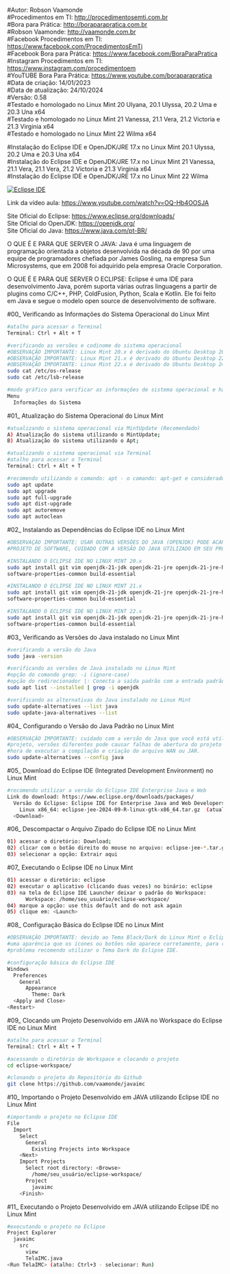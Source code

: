 #Autor: Robson Vaamonde<br>
#Procedimentos em TI: http://procedimentosemti.com.br<br>
#Bora para Prática: http://boraparapratica.com.br<br>
#Robson Vaamonde: http://vaamonde.com.br<br>
#Facebook Procedimentos em TI: https://www.facebook.com/ProcedimentosEmTi<br>
#Facebook Bora para Prática: https://www.facebook.com/BoraParaPratica<br>
#Instagram Procedimentos em TI: https://www.instagram.com/procedimentoem<br>
#YouTUBE Bora Para Prática: https://www.youtube.com/boraparapratica<br>
#Data de criação: 14/01/2023<br>
#Data de atualização: 24/10/2024<br>
#Versão: 0.58<br>
#Testado e homologado no Linux Mint 20 Ulyana, 20.1 Ulyssa, 20.2 Uma e 20.3 Una x64<br>
#Testado e homologado no Linux Mint 21 Vanessa, 21.1 Vera, 21.2 Victoria e 21.3 Virginia x64<br>
#Testado e homologado no Linux Mint 22 Wilma x64<br>

#Instalação do Eclipse IDE e OpenJDK/JRE 17.x no Linux Mint 20.1 Ulyssa, 20.2 Uma e 20.3 Una x64<br>
#Instalação do Eclipse IDE e OpenJDK/JRE 17.x no Linux Mint 21 Vanessa, 21.1 Vera, 21.1 Vera, 21.2 Victoria e 21.3 Virginia x64<br>
#Instalação do Eclipse IDE e OpenJDK/JRE 17.x no Linux Mint 22 Wilma<br>

[![Eclipse IDE](http://img.youtube.com/vi/OQ-Hb4OOSJA/0.jpg)](https://www.youtube.com/watch?v=OQ-Hb4OOSJA "Eclipse IDE")

Link da vídeo aula: https://www.youtube.com/watch?v=OQ-Hb4OOSJA

Site Oficial do Eclipse: https://www.eclipse.org/downloads/<br>
Site Oficial do OpenJDK: https://openjdk.org/<br>
Site Oficial do Java: https://www.java.com/pt-BR/

O QUE É E PARA QUE SERVER O JAVA: Java é uma linguagem de programação orientada a objetos desenvolvida na década de 90 por uma equipe de programadores chefiada por James Gosling, na empresa Sun Microsystems, que em 2008 foi adquirido pela empresa Oracle Corporation.

O QUE É E PARA QUE SERVER O ECLIPSE: Eclipse é uma IDE para desenvolvimento Java, porém suporta várias outras linguagens a partir de plugins como C/C++, PHP, ColdFusion, Python, Scala e Kotlin. Ele foi feito em Java e segue o modelo open source de desenvolvimento de software.

#00_ Verificando as Informações do Sistema Operacional do Linux Mint<br>
```bash
#atalho para acessar o Terminal
Terminal: Ctrl + Alt + T

#verificando as versões e codinome do sistema operacional
#OBSERVAÇÃO IMPORTANTE: Linux Mint 20.x é derivado do Ubuntu Desktop 20.04.x Focal Fossa
#OBSERVAÇÃO IMPORTANTE: Linux Mint 21.x é derivado do Ubuntu Desktop 22.04.x Jammy Jellyfish
#OBSERVAÇÃO IMPORTANTE: Linux Mint 22.x é derivado do Ubuntu Desktop 24.04.x Noble Numbat
sudo cat /etc/os-release
sudo cat /etc/lsb-release

#modo gráfico para verificar as informações de sistema operacional e hardware
Menu
  Informações do Sistema
```

#01_ Atualização do Sistema Operacional do Linux Mint<br>
```bash
#atualizando o sistema operacional via MintUpdate (Recomendado)
A) Atualização do sistema utilizando o MintUpdate;
B) Atualização do sistema utilizando o Apt;

#atualizando o sistema operacional via Terminal
#atalho para acessar o Terminal
Terminal: Ctrl + Alt + T

#recomendo utilizando o comando: apt - o comando: apt-get e considerado obsoleto
sudo apt update
sudo apt upgrade
sudo apt full-upgrade
sudo apt dist-upgrade
sudo apt autoremove
sudo apt autoclean
```

#02_ Instalando as Dependências do Eclipse IDE no Linux Mint<br>
```bash
#OBSERVAÇÃO IMPORTANTE: USAR OUTRAS VERSÕES DO JAVA (OPENJDK) PODE ACARRETAR FALHAS NO 
#PROJETO DE SOFTWARE, CUIDADO COM A VERSÃO DO JAVA UTILIZADO EM SEU PROJETO.

#INSTALANDO O ECLIPSE IDE NO LINUX MINT 20.x
sudo apt install git vim openjdk-21-jdk openjdk-21-jre openjdk-21-jre-headless \
software-properties-common build-essential

#INSTALANDO O ECLIPSE IDE NO LINUX MINT 21.x
sudo apt install git vim openjdk-21-jdk openjdk-21-jre openjdk-21-jre-headless \
software-properties-common build-essential

#INSTALANDO O ECLIPSE IDE NO LINUX MINT 22.x
sudo apt install git vim openjdk-21-jdk openjdk-21-jre openjdk-21-jre-headless \
software-properties-common build-essential
```

#03_ Verificando as Versões do Java instalado no Linux Mint<br>
```bash
#verificando a versão do Java
sudo java -version

#verificando as versões de Java instalado no Linux Mint
#opção do comando grep: -i (ignore-case)
#opção do redirecionador |: Conecta a saída padrão com a entrada padrão de outro comando
sudo apt list --installed | grep -i openjdk

#verificando as alternativas do Java instalado no Linux Mint
sudo update-alternatives --list java
sudo update-java-alternatives --list
```

#04_ Configurando o Versão do Java Padrão no Linux Mint<br>
```bash
#OBSERVAÇÃO IMPORTANTE: cuidado com a versão do Java que você está utilizando no seu
#projeto, versões diferentes pode causar falhas de abertura do projeto ou erros na 
#hora de executar a compilação e criação do arquivo WAN ou JAR.
sudo update-alternatives --config java
```

#05_ Download do Eclipse IDE (Integrated Development Environment) no Linux Mint<br>
```bash
#recomendo utilizar a versão do Eclipse IDE Enterprise Java e Web
Link do download: https://www.eclipse.org/downloads/packages/
  Versão do Eclipse: Eclipse IDE for Enterprise Java and Web Developers
    Linux x86_64: eclipse-jee-2024-09-R-linux-gtk-x86_64.tar.gz  (atualizado em 24/10/2024)
  <Download>
```

#06_ Descompactar o Arquivo Zipado do Eclipse IDE no Linux Mint<br>
```bash
01) acessar o diretório: Download;
02) clicar com o botão direito do mouse no arquivo: eclipse-jee-*.tar.gz
03) selecionar a opção: Extrair aqui
```

#07_ Executando o Eclipse IDE no Linux Mint<br>
```bash
01) acessar o diretório: eclipse
02) executar o aplicativo (clicando duas vezes) no binário: eclipse
03) na tela de Eclipse IDE Launcher deixar o padrão do Workspace:
      Workspace: /home/seu_usuário/eclipse-workspace/
04) marque a opção: use this default and do not ask again
05) clique em: <Launch>
```

#08_ Configuração Básica do Eclipse IDE no Linux Mint<br>
```bash
#OBSERVAÇÃO IMPORTANTE: devido ao Tema Black/Dark do Linux Mint o Eclipse IDE fica com 
#uma aparência que os ícones ou botões não aparece corretamente, para resolver esse 
#problema recomendo utilizar o Tema Dark do Eclipse IDE.

#configuração básica do Eclipse IDE
Windows
  Preferences
    General
      Appearance
        Theme: Dark
  <Apply and Close>
<Restart>
```

#09_ Clocando um Projeto Desenvolvido em JAVA no Workspace do Eclipse IDE no Linux Mint<br>
```bash
#atalho para acessar o Terminal
Terminal: Ctrl + Alt + T

#acessando o diretório de Workspace e clocando o projeto
cd eclipse-workspace/

#clonando o projeto do Repositório do Github
git clone https://github.com/vaamonde/javaimc
```

#10_ Importando o Projeto Desenvolvido em JAVA utilizando Eclipse IDE no Linux Mint<br>
```bash
#importando o projeto no Eclipse IDE
File
  Import
    Select
      General
        Existing Projects into Workspace
    <Next>
    Import Projects
      Select root directory: <Browse>
        /home/seu_usuário/eclipse-workspace/
      Project
        javaimc
    <Finish>
```

#11_ Executando o Projeto Desenvolvido em JAVA utilizando Eclipse IDE no Linux Mint<br>
```bash
#executando o projeto no Eclipse
Project Explorer
  javaimc
    src
      view
      TelaIMC.java
<Run TelaIMC> (atalho: Ctrl+3 - selecionar: Run)
```